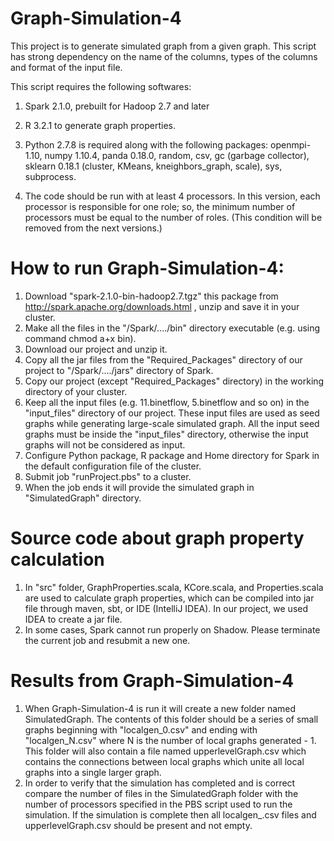 # Graph-Simulation-4

This project is to generate simulated graph from a given graph. This script has strong dependency on the name of the columns, types of the columns and format of the input file.

This script requires the following softwares:

1. Spark 2.1.0, prebuilt for Hadoop 2.7 and later

2. R 3.2.1 to generate graph properties.

3. Python 2.7.8 is required along with the following packages: openmpi-1.10, numpy 1.10.4, panda 0.18.0, random, csv, gc (garbage collector), sklearn 0.18.1 (cluster, KMeans, kneighbors_graph, scale), sys, subprocess.

4. The code should be run with at least 4 processors. In this version, each processor is responsible for one role; so, the minimum number of processors must be equal to the number of roles. (This condition will be removed from the next versions.)


# How to run Graph-Simulation-4:

1.	Download "spark-2.1.0-bin-hadoop2.7.tgz" this package from http://spark.apache.org/downloads.html , unzip and save it in your cluster. 
2.	Make all the files in the "/Spark/..../bin" directory executable (e.g. using command chmod a+x bin).
3.	Download our project and unzip it.
4.	Copy all the jar files from the "Required_Packages" directory of our project to "/Spark/..../jars" directory of Spark.
5.	Copy our project (except "Required_Packages" directory) in the working directory of your cluster.
6.	Keep all the input files (e.g. 11.binetflow, 5.binetflow and so on) in the "input_files" directory of our project. These input files are used as seed graphs while generating large-scale simulated graph. All the input seed graphs must be inside the "input_files" directory, otherwise the input graphs will not be considered as input.
7.	Configure Python package, R package and Home directory for Spark in the default configuration file of the cluster.
8.	Submit job "runProject.pbs" to a cluster.
9.	When the job ends it will provide the simulated graph in "SimulatedGraph" directory.

# Source code about graph property calculation
1. In "src" folder, GraphProperties.scala, KCore.scala, and Properties.scala are used to calculate graph properties, which can be compiled into jar file through maven, sbt, or IDE (IntelliJ IDEA). In our project, we used IDEA to create a jar file. 
2. In some cases, Spark cannot run properly on Shadow. Please terminate the current job and resubmit a new one. 


# Results from Graph-Simulation-4

1. When Graph-Simulation-4 is run it will create a new folder named SimulatedGraph. The contents of this folder should be a series of small graphs beginning with "localgen_0.csv" and ending with "localgen_N.csv" where N is the number of local graphs generated - 1. This folder will also contain a file named upperlevelGraph.csv which contains the connections between local graphs which unite all local graphs into a single larger graph.
2. In order to verify that the simulation has completed and is correct compare the number of files in the SimulatedGraph folder with the number of processors specified in the PBS script used to run the simulation. If the simulation is complete then all localgen_.csv files and upperlevelGraph.csv should be present and not empty.

